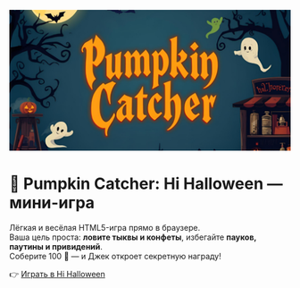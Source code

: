 ![Hi Halloween Game Banner](./banner.png)

# 🎃 Pumpkin Catcher: Hi Halloween — мини-игра  

Лёгкая и весёлая HTML5-игра прямо в браузере.  
Ваша цель проста: **ловите тыквы и конфеты**, избегайте **пауков, паутины и привидений**.  
Соберите 100 🎃 — и Джек откроет секретную награду!  

👉 [Играть в Hi Halloween](https://annyaromanova-del.github.io/hi-halloween/)
